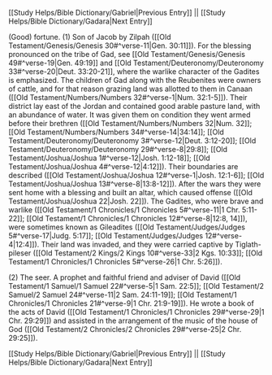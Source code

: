 [[Study Helps/Bible Dictionary/Gabriel|Previous Entry]]  ||  [[Study Helps/Bible Dictionary/Gadara|Next Entry]]

 (Good) fortune. (1) Son of Jacob by Zilpah ([[Old Testament/Genesis/Genesis 30#^verse-11|Gen. 30:11]]). For the blessing pronounced on the tribe of Gad, see [[Old Testament/Genesis/Genesis 49#^verse-19|Gen. 49:19]] and [[Old Testament/Deuteronomy/Deuteronomy 33#^verse-20|Deut. 33:20-21]], where the warlike character of the Gadites is emphasized. The children of Gad along with the Reubenites were owners of cattle, and for that reason grazing land was allotted to them in Canaan ([[Old Testament/Numbers/Numbers 32#^verse-1|Num. 32:1-5]]). Their district lay east of the Jordan and contained good arable pasture land, with an abundance of water. It was given them on condition they went armed before their brethren ([[Old Testament/Numbers/Numbers 32|Num. 32]]; [[Old Testament/Numbers/Numbers 34#^verse-14|34:14]]; [[Old Testament/Deuteronomy/Deuteronomy 3#^verse-12|Deut. 3:12-20]]; [[Old Testament/Deuteronomy/Deuteronomy 29#^verse-8|29:8]]; [[Old Testament/Joshua/Joshua 1#^verse-12|Josh. 1:12-18]]; [[Old Testament/Joshua/Joshua 4#^verse-12|4:12]]). Their boundaries are described ([[Old Testament/Joshua/Joshua 12#^verse-1|Josh. 12:1-6]]; [[Old Testament/Joshua/Joshua 13#^verse-8|13:8-12]]). After the wars they were sent home with a blessing and built an altar, which caused offense ([[Old Testament/Joshua/Joshua 22|Josh. 22]]). The Gadites, who were brave and warlike ([[Old Testament/1 Chronicles/1 Chronicles 5#^verse-11|1 Chr. 5:11-22]]; [[Old Testament/1 Chronicles/1 Chronicles 12#^verse-8|12:8, 14]]), were sometimes known as Gileadites ([[Old Testament/Judges/Judges 5#^verse-17|Judg. 5:17]]; [[Old Testament/Judges/Judges 12#^verse-4|12:4]]). Their land was invaded, and they were carried captive by Tiglath-pileser ([[Old Testament/2 Kings/2 Kings 10#^verse-33|2 Kgs. 10:33]]; [[Old Testament/1 Chronicles/1 Chronicles 5#^verse-26|1 Chr. 5:26]]).

 (2) The seer. A prophet and faithful friend and adviser of David ([[Old Testament/1 Samuel/1 Samuel 22#^verse-5|1 Sam. 22:5]]; [[Old Testament/2 Samuel/2 Samuel 24#^verse-11|2 Sam. 24:11-19]]; [[Old Testament/1 Chronicles/1 Chronicles 21#^verse-9|1 Chr. 21:9-19]]). He wrote a book of the acts of David ([[Old Testament/1 Chronicles/1 Chronicles 29#^verse-29|1 Chr. 29:29]]) and assisted in the arrangement of the music of the house of God ([[Old Testament/2 Chronicles/2 Chronicles 29#^verse-25|2 Chr. 29:25]]).

[[Study Helps/Bible Dictionary/Gabriel|Previous Entry]]  ||  [[Study Helps/Bible Dictionary/Gadara|Next Entry]]